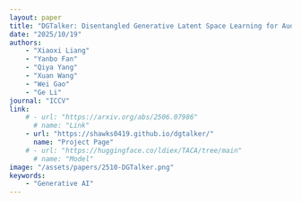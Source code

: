 ```yaml
---
layout: paper
title: "DGTalker: Disentangled Generative Latent Space Learning for Audio-Driven Gaussian Talking Head"
date: "2025/10/19"
authors: 
    - "Xiaoxi Liang"
    - "Yanbo Fan"
    - "Qiya Yang"
    - "Xuan Wang"
    - "Wei Gao"
    - "Ge Li"
journal: "ICCV"
link:
    # - url: "https://arxiv.org/abs/2506.07986"
      # name: "Link"
    - url: "https://shawks0419.github.io/dgtalker/"
      name: "Project Page"
    # - url: "https://huggingface.co/ldiex/TACA/tree/main"
      # name: "Model"
image: "/assets/papers/2510-DGTalker.png"
keywords:
    - "Generative AI"
---
```


<!-- 
Speech Technology  
Generative AI 
Multimodal AI  
Embodied Intelligence 
AI Safety  
Medical AI 
Data Intelligence-->